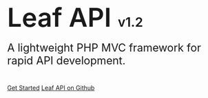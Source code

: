 <h1 style="font-size: 60px; font-weight: 600;">Leaf API <span style="font-size: 30px;">v1.2</span></h1>
<p style="font-size: 25px; margin-top: -20px; margin-bottom: 40px;">
	A lightweight PHP MVC framework for rapid API development.
</p>

[Get Started](leaf-api/?id=leafapi)
[Leaf API on Github](https://github.com/leafsphp/leafAPI)
